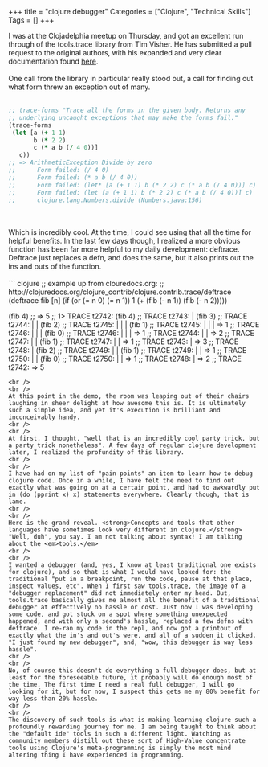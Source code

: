 +++
title = "clojure debugger"
Categories = ["Clojure", "Technical Skills"]
Tags = []
+++

I was at the Clojadelphia meetup on Thursday, and got an excellent run through of the tools.trace library from Tim Visher. He has submitted a pull request to the original authors, with his expanded and very clear documentation found <a title="here" href="https://github.com/timvisher/what-does-tools-trace-do/blob/master/src/what_does_tools_trace_do/core.clj">here</a>.
<br />
<br />
One call from the library in particular really stood out, a call for finding out what form threw an exception out of many.
<br />
<br />
``` clojure
;; trace-forms "Trace all the forms in the given body. Returns any
;; underlying uncaught exceptions that may make the forms fail."
(trace-forms
 (let [a (+ 1 1)
       b (* 2 2)
       c (* a b (/ 4 0))]
   c))
;; => ArithmeticException Divide by zero
;;      Form failed: (/ 4 0)
;;      Form failed: (* a b (/ 4 0))
;;      Form failed: (let* [a (+ 1 1) b (* 2 2) c (* a b (/ 4 0))] c)
;;      Form failed: (let [a (+ 1 1) b (* 2 2) c (* a b (/ 4 0))] c)
;;      clojure.lang.Numbers.divide (Numbers.java:156)
```
<br />
<br />
Which is incredibly cool. At the time, I could see using that all the time for helpful benefits. In the last few days though, I realized a more obvious function has been far more helpful to my daily development: deftrace. Deftrace just replaces a defn, and does the same, but it also prints out the ins and outs of the function.
<br />
<br />
``` clojure
;; example up from clouredocs.org:
  ;; http://clojuredocs.org/clojure_contrib/clojure.contrib.trace/deftrace
  (deftrace fib [n]
    (if (or (= n 0) (= n 1))
      1
      (+ (fib (- n 1)) (fib (- n 2)))))
 
  (fib 4)
  ;; => 5
  ;; 1> TRACE t2742: (fib 4)
  ;;    TRACE t2743: | (fib 3)
  ;;    TRACE t2744: | | (fib 2)
  ;;    TRACE t2745: | | | (fib 1)
  ;;    TRACE t2745: | | | => 1
  ;;    TRACE t2746: | | | (fib 0)
  ;;    TRACE t2746: | | | => 1
  ;;    TRACE t2744: | | => 2
  ;;    TRACE t2747: | | (fib 1)
  ;;    TRACE t2747: | | => 1
  ;;    TRACE t2743: | => 3
  ;;    TRACE t2748: | (fib 2)
  ;;    TRACE t2749: | | (fib 1)
  ;;    TRACE t2749: | | => 1
  ;;    TRACE t2750: | | (fib 0)
  ;;    TRACE t2750: | | => 1
  ;;    TRACE t2748: | => 2
  ;;    TRACE t2742: => 5
```
<br />
<br />
At this point in the demo, the room was leaping out of their chairs laughing in sheer delight at how awesome this is. It is ultimately such a simple idea, and yet it's execution is brilliant and inconceivably handy.
<br />
<br />
At first, I thought, "well that is an incredibly cool party trick, but a party trick nonetheless". A few days of regular clojure development later, I realized the profundity of this library.
<br />
<br />
I have had on my list of "pain points" an item to learn how to debug clojure code. Once in a while, I have felt the need to find out exactly what was going on at a certain point, and had to awkwardly put in (do (pprint x) x) statements everywhere. Clearly though, that is lame.
<br />
<br />
Here is the grand reveal. <strong>Concepts and tools that other languages have sometimes look very different in clojure.</strong> "Well, duh", you say. I am not talking about syntax! I am talking about the <em>tools.</em>
<br />
<br />
I wanted a debugger (and, yes, I know at least traditional one exists for clojure), and so that is what I would have looked for: the traditional "put in a breakpoint, run the code, pause at that place, inspect values, etc". When I first saw tools.trace, the image of a "debugger replacement" did not immediately enter my head. But, tools.trace basically gives me almost all the benefit of a traditional debugger at effectively no hassle or cost. Just now I was developing some code, and got stuck on a spot where something unexpected happened, and with only a second's hassle, replaced a few defns with deftrace. I re-ran my code in the repl, and now got a printout of exactly what the in's and out's were, and all of a sudden it clicked. "I just found my new debugger", and, "wow, this debugger is way less hassle".
<br />
<br />
No, of course this doesn't do everything a full debugger does, but at least for the foreseeable future, it probably will do enough most of the time. The first time I need a real full debugger, I will go looking for it, but for now, I suspect this gets me my 80% benefit for way less than 20% hassle.
<br />
<br />
The discovery of such tools is what is making learning clojure such a profoundly rewarding journey for me. I am being taught to think about the "default ide" tools in such a different light. Watching as community members distill out these sort of High-Value concentrate tools using Clojure's meta-programming is simply the most mind altering thing I have experienced in programming.
